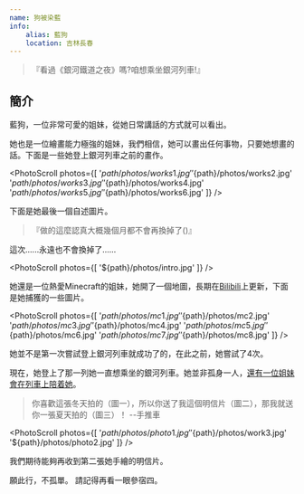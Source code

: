 ```yaml
---
name: 狗被染藍
info:
    alias: 藍狗
    location: 吉林長春
---
```


>『看過《銀河鐵道之夜》嗎?咱想乘坐銀河列車!』

## 簡介

藍狗，一位非常可愛的姐妹，從她日常講話的方式就可以看出。

她也是一位繪畫能力極強的姐妹，我們相信，她可以畫出任何事物，只要她想畫的話。下面是一些她登上銀河列車之前的畫作。

<PhotoScroll photos={[
    '${path}/photos/works1.jpg'
    '${path}/photos/works2.jpg'
    '${path}/photos/works3.jpg'
    '${path}/photos/works4.jpg'
    '${path}/photos/works5.jpg'
    '${path}/photos/works6.jpg'
]} />

下面是她最後一個自述圖片。

> 『做的這麼認真大概幾個月都不會再換掉了()』

這次......永遠也不會換掉了......

<PhotoScroll photos={[ '${path}/photos/intro.jpg' ]} />

她還是一位熱愛Minecraft的姐妹，她開了一個地圖，長期在[Bilibili](https://space.bilibili.com/2119605209)上更新，下面是她捕獲的一些圖片。

<PhotoScroll photos={[
    '${path}/photos/mc1.jpg'
    '${path}/photos/mc2.jpg'
    '${path}/photos/mc3.jpg'
    '${path}/photos/mc4.jpg'
    '${path}/photos/mc5.jpg'
    '${path}/photos/mc6.jpg'
    '${path}/photos/mc7.jpg'
    '${path}/photos/mc8.jpg'
]} />


她並不是第一次嘗試登上銀河列車就成功了的，在此之前，她嘗試了4次。

現在，她登上了那一列她一直想乘坐的銀河列車。她並非孤身一人，[還有一位姐妹會在列車上陪着她](https://www.one-among.us/profile/Anilovr)。

> 你喜歡這張冬天拍的（圖一），所以你送了我這個明信片（圖二），那我就送你一張夏天拍的（圖三）！ --手推車

<PhotoScroll photos={[
    '${path}/photos/photo1.jpg'
    '${path}/photos/work3.jpg'
    '${path}/photos/photo2.jpg'
]} />

我們期待能夠再收到第二張她手繪的明信片。


願此行，不孤單。
請記得再看一眼參宿四。
